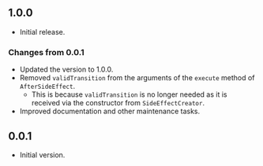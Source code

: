 ## 1.0.0
- Initial release.
### Changes from 0.0.1
- Updated the version to 1.0.0.
- Removed `validTransition` from the arguments of the `execute` method of `AfterSideEffect`.
  - This is because `validTransition` is no longer needed as it is received via the constructor from `SideEffectCreator`.
- Improved documentation and other maintenance tasks.


## 0.0.1

- Initial version.
